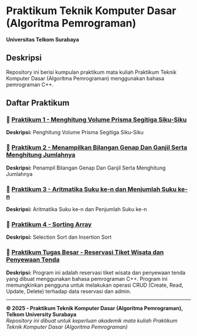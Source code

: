 # Praktikum Teknik Komputer Dasar (Algoritma Pemrograman)
**Universitas Telkom Surabaya**

## Deskripsi
Repository ini berisi kumpulan praktikum mata kuliah Praktikum Teknik Komputer Dasar (Algoritma Pemrograman) menggunakan bahasa pemrograman C++.

## Daftar Praktikum
### 📁 [Praktikum 1 - Menghitung Volume Prisma Segitiga Siku-Siku](./praktikum-1/)

**Deskripsi:** Penghitung Volume Prisma Segitiga Siku-Siku

### 📁 [Praktikum 2 - Menampilkan Bilangan Genap Dan Ganjil Serta Menghitung Jumlahnya](./praktikum-2/)

**Deskripsi:** Penampil Bilangan Genap Dan Ganjil Serta Menghitung Jumlahnya

### 📁 [Praktikum 3 - Aritmatika Suku ke-n dan Menjumlah Suku ke-n](./praktikum-3/)

**Deskripsi:** Aritmatika Suku ke-n dan Penjumlah Suku ke-n

### 📁 [Praktikum 4 - Sorting Array](./praktikum-4/)

**Deskripsi:** Selection Sort dan Insertion Sort

### 📁 [Praktikum Tugas Besar - Reservasi Tiket Wisata dan Penyewaan Tenda](./praktikum-tubes/)

**Deskripsi:** Program ini adalah reservasi tiket wisata dan penyewaan tenda yang dibuat menggunakan bahasa pemrograman C++. Program ini memungkinkan pengguna untuk melakukan operasi CRUD (Create, Read, Update, Delete) terhadap data reservasi dan admin.

---
**© 2025 - Praktikum Teknik Komputer Dasar (Algoritma Pemrograman), Telkom University Surabaya**  
*Repository ini dibuat untuk keperluan akademik mata kuliah Praktikum Teknik Komputer Dasar (Algoritma Pemrograman)*

